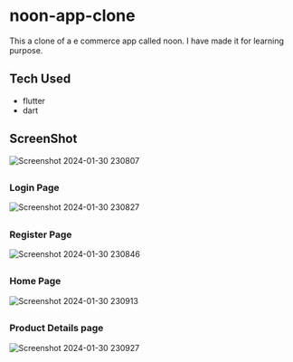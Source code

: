 # noon-app-clone
This a clone of a e commerce app called noon. I have made it for learning purpose.
## Tech Used
  - flutter
  - dart
## ScreenShot
![Screenshot 2024-01-30 230807](https://github.com/ruchipratihast/noon-app-clone/assets/132348008/ad3fdd7f-b5c2-4225-bac6-675badab68ea)
##
### Login Page
![Screenshot 2024-01-30 230827](https://github.com/ruchipratihast/noon-app-clone/assets/132348008/fa831d8d-5d81-46c5-8022-3b0bda2d11c8)
##
### Register Page
![Screenshot 2024-01-30 230846](https://github.com/ruchipratihast/noon-app-clone/assets/132348008/b5efdd61-0585-43f3-b2bb-692615ce9a50)
##
### Home Page
![Screenshot 2024-01-30 230913](https://github.com/ruchipratihast/noon-app-clone/assets/132348008/4bf1d6f7-0634-40df-919d-9d62d9f6a15e)
##
### Product Details page
![Screenshot 2024-01-30 230927](https://github.com/ruchipratihast/noon-app-clone/assets/132348008/6cb38546-3074-4e18-aabe-ce1f88168edc)
